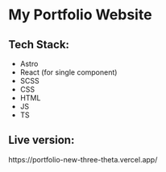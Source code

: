 <h1>My Portfolio Website</h1>
<h2>Tech Stack:</h2>
<ul>
    <li>Astro</li>
    <li>React (for single component)</li>
    <li>SCSS</li>
    <li>CSS</li>
    <li>HTML</li>
    <li>JS</li>
    <li>TS</li>
</ul>
<h2>Live version:</h2>
https://portfolio-new-three-theta.vercel.app/
